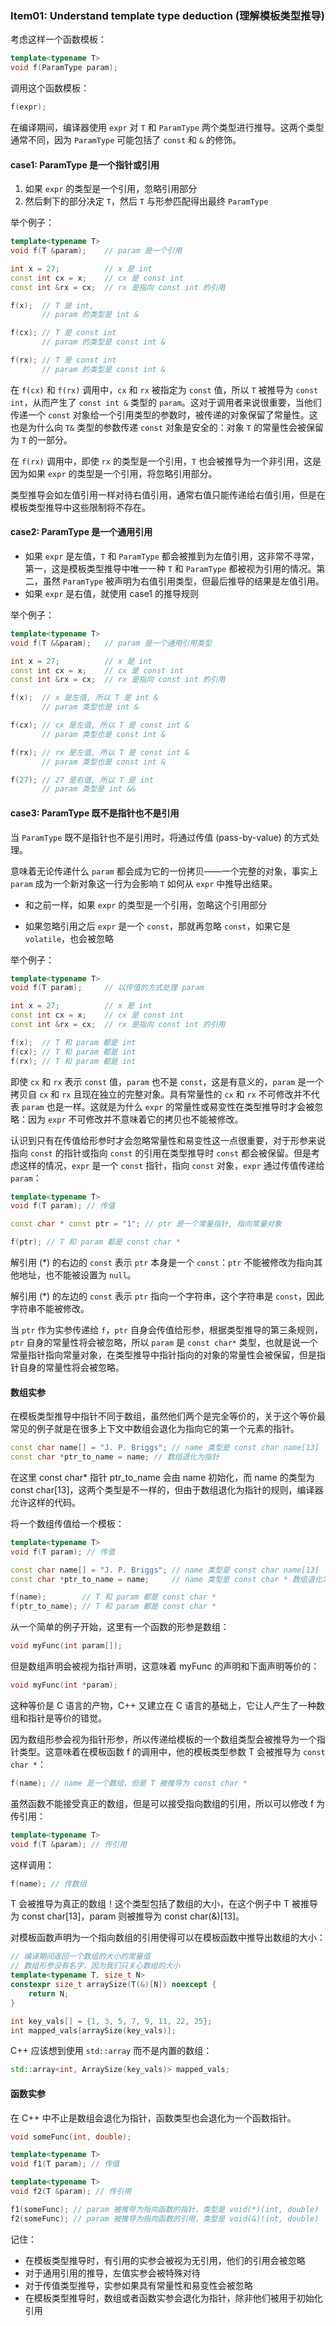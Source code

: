 ### Item01: Understand template type deduction (理解模板类型推导)

考虑这样⼀个函数模板：

```cpp
template<typename T>
void f(ParamType param);
```

调用这个函数模板：

```cpp
f(expr);
```

在编译期间，编译器使用 `expr` 对 `T` 和 `ParamType` 两个类型进行推导。这两个类型通常不同，因为 `ParamType` 可能包括了 `const` 和 `&` 的修饰。

#### case1: ParamType 是一个指针或引用

1. 如果 `expr` 的类型是一个引用，忽略引用部分
2. 然后剩下的部分决定 `T`，然后 `T` 与形参匹配得出最终 `ParamType`

举个例子：

```cpp
template<typename T>
void f(T &param);    // param 是一个引用

int x = 27;          // x 是 int
const int cx = x;    // cx 是 const int
const int &rx = cx;  // rx 是指向 const int 的引用

f(x);  // T 是 int, 
       // param 的类型是 int &

f(cx); // T 是 const int
       // param 的类型是 const int &

f(rx); // T 是 const int
       // param 的类型是 const int &
```

在 `f(cx)` 和 `f(rx)` 调用中，`cx` 和 `rx` 被指定为 `const` 值，所以 `T` 被推导为 `const int`，从而产生了 `const int &` 类型的 `param`。这对于调用者来说很重要，当他们传递一个 `const` 对象给一个引用类型的参数时，被传递的对象保留了常量性。这也是为什么向 `T&` 类型的参数传递 `const` 对象是安全的：对象 `T` 的常量性会被保留为 `T` 的一部分。

在 `f(rx)` 调用中，即使 `rx` 的类型是一个引用，`T` 也会被推导为一个非引用，这是因为如果 `expr` 的类型是一个引用，将忽略引用部分。

类型推导会如左值引用一样对待右值引用，通常右值只能传递给右值引用，但是在模板类型推导中这些限制将不存在。

#### case2: ParamType 是一个通用引用

- 如果 `expr` 是左值，`T` 和 `ParamType` 都会被推到为左值引用，这非常不寻常，第一，这是模板类型推导中唯一一种 `T` 和 `ParamType` 都被视为引用的情况。第二，虽然 `ParamType` 被声明为右值引用类型，但最后推导的结果是左值引用。
- 如果 `expr` 是右值，就使用 case1 的推导规则

举个例子：

```cpp
template<typename T>
void f(T &&param);   // param 是一个通用引用类型

int x = 27;          // x 是 int
const int cx = x;    // cx 是 const int
const int &rx = cx;  // rx 是指向 const int 的引用

f(x);  // x 是左值, 所以 T 是 int &
       // param 类型也是 int &

f(cx); // cx 是左值, 所以 T 是 const int &
       // param 类型也是 const int &

f(rx); // rx 是左值, 所以 T 是 const int &
       // param 类型也是 const int & 

f(27); // 27 是右值, 所以 T 是 int
       // param 类型是 int &&
```

#### case3:  ParamType 既不是指针也不是引用

当 `ParamType` 既不是指针也不是引用时，将通过传值 (pass-by-value) 的方式处理。

意味着无论传递什么 `param` 都会成为它的一份拷贝——一个完整的对象，事实上 `param` 成为一个新对象这一行为会影响 `T` 如何从 `expr` 中推导出结果。

- 和之前一样，如果 `expr` 的类型是一个引用，忽略这个引用部分

- 如果忽略引用之后 `expr` 是一个 `const`，那就再忽略 `const`，如果它是 `volatile`，也会被忽略

举个例子：

```cpp
template<typename T>
void f(T param);     // 以传值的方式处理 param

int x = 27;          // x 是 int
const int cx = x;    // cx 是 const int
const int &rx = cx;  // rx 是指向 const int 的引用

f(x);  // T 和 param 都是 int
f(cx); // T 和 param 都是 int
f(rx); // T 和 param 都是 int
```

即使 `cx` 和 `rx` 表示 `const` 值，`param` 也不是 `const`，这是有意义的，`param` 是一个拷贝自 `cx` 和 `rx` 且现在独立的完整对象。具有常量性的 `cx` 和 `rx` 不可修改并不代表 `param` 也是一样。这就是为什么 `expr` 的常量性或易变性在类型推导时才会被忽略：因为 `expr` 不可修改并不意味着它的拷贝也不能被修改。

认识到只有在传值给形参时才会忽略常量性和易变性这一点很重要，对于形参来说指向 `const` 的指针或指向 `const` 的引用在类型推导时 `const` 都会被保留。但是考虑这样的情况，`expr` 是一个 `const` 指针，指向 `const` 对象，`expr` 通过传值传递给 `param`：

```cpp
template<typename T>
void f(T param); // 传值

const char * const ptr = "1"; // ptr 是一个常量指针, 指向常量对象

f(ptr); // T 和 param 都是 const char *
```

解引用 (*) 的右边的 `const` 表示 `ptr` 本身是一个 `const`：`ptr` 不能被修改为指向其他地址，也不能被设置为 `null`。

解引用 (*) 的左边的 `const` 表示 `ptr` 指向一个字符串，这个字符串是 `const`，因此字符串不能被修改。

当 `ptr` 作为实参传递给 `f`，`ptr` 自身会传值给形参，根据类型推导的第三条规则，`ptr` 自身的常量性将会被忽略，所以 `param` 是 `const char*` 类型，也就是说一个常量指针指向常量对象，在类型推导中指针指向的对象的常量性会被保留，但是指针自身的常量性将会被忽略。

#### 数组实参

在模板类型推导中指针不同于数组，虽然他们两个是完全等价的，关于这个等价最常见的例子就是在很多上下文中数组会退化为指向它的第一个元素的指针。

```cpp
const char name[] = "J. P. Briggs"; // name 类型是 const char name[13]
const char *ptr_to_name = name; // 数组退化为指针
```

在这里 const char* 指针 ptr_to_name 会由 name 初始化，而 name 的类型为 const char[13]，这两个类型是不一样的，但由于数组退化为指针的规则，编译器允许这样的代码。

将一个数组传值给一个模板：

```cpp
template<typename T>
void f(T param); // 传值

const char name[] = "J. P. Briggs"; // name 类型是 const char name[13]
const char *ptr_to_name = name;     // name 类型是 const char * 数组退化为指针

f(name);        // T 和 param 都是 const char *
f(ptr_to_name); // T 和 param 都是 const char *
```

从一个简单的例子开始，这里有一个函数的形参是数组：

```cpp
void myFunc(int param[]);
```

但是数组声明会被视为指针声明，这意味着 myFunc 的声明和下面声明等价的：

```cpp
void myFunc(int *param);
```

这种等价是 C 语言的产物，C++ 又建立在 C 语言的基础上，它让人产生了一种数组和指针是等价的错觉。

因为数组形参会视为指针形参，所以传递给模板的一个数组类型会被推导为一个指针类型。这意味着在模板函数 f 的调用中，他的模板类型参数 T 会被推导为 `const char *`：

```cpp
f(name); // name 是一个数组，但是 T 被推导为 const char *
```

虽然函数不能接受真正的数组，但是可以接受指向数组的引用，所以可以修改 f 为传引用：

```cpp
template<typename T>
void f(T &param); // 传引用
```

这样调用：

```cpp
f(name); // 传数组
```

T 会被推导为真正的数组！这个类型包括了数组的大小，在这个例子中 T 被推导为 const char[13]，param 则被推导为 const char(&)[13]。

对模板函数声明为一个指向数组的引用使得可以在模板函数中推导出数组的大小：

```cpp
// 编译期间返回一个数组的大小的常量值
// 数组形参没有名字，因为我们只关心数组的大小
template<typename T, size_t N>
constexpr size_t arraySize(T(&)[N]) noexcept {
    return N;
}

int key_vals[] = {1, 3, 5, 7, 9, 11, 22, 25};
int mapped_vals[arraySize(key_vals)];
```

C++ 应该想到使用 `std::array` 而不是内置的数组：

```cpp
std::array<int, ArraySize(key_vals)> mapped_vals;
```

#### 函数实参

在 C++ 中不止是数组会退化为指针，函数类型也会退化为一个函数指针。

```cpp
void someFunc(int, double);

template<typename T>
void f1(T param); // 传值

template<typename T>
void f2(T &param); // 传引用

f1(someFunc); // param 被推导为指向函数的指针，类型是 void(*)(int, double)
f2(someFunc); // param 被推导为指向函数的引用，类型是 void(&)(int, double)
```

记住：

- 在模板类型推导时，有引用的实参会被视为无引用，他们的引用会被忽略
- 对于通用引用的推导，左值实参会被特殊对待
- 对于传值类型推导，实参如果具有常量性和易变性会被忽略
- 在模板类型推导时，数组或者函数实参会退化为指针，除非他们被用于初始化引用
